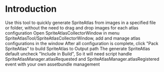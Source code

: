 #  Introduction
Use this tool to quickly generate SpriteAtlas from images in a specified file or folder, without the need to drag and drop images for each atlas configuration
Open SpriteAtlasCollectorWindow in menu SpriteAtlasTool/SpriteAtlasCollectorWindow, add and manage atlas configurations in the window
After all configuration is complete, click "Pack SpriteAtlas" to build SpriteAtlas to Output path
The generate SpriteAtlas default uncheck "Include in Build", So it will need script handle SpriteAtlasManager.atlasRequested and SpriteAtlasManager.atlasRegistered event with your own assetbundle management